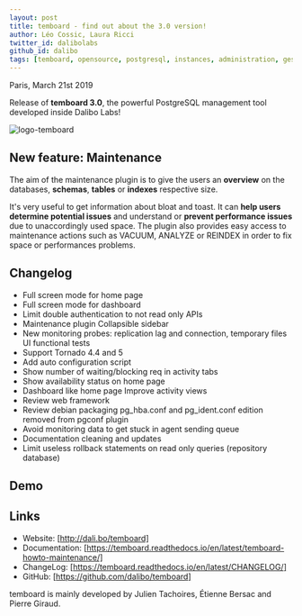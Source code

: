 ```yaml
---
layout: post
title: temboard - find out about the 3.0 version!
author: Léo Cossic, Laura Ricci
twitter_id: dalibolabs
github_id: dalibo
tags: [temboard, opensource, postgresql, instances, administration, gestion, manage, supervision, manager, outil, tool, software, version, 3.0]
---
```


Paris, March 21st 2019

Release of **temboard 3.0**, the powerful PostgreSQL management tool developed inside Dalibo Labs!

<!--MORE-->

![logo-temboard](https://raw.githubusercontent.com/dalibo/blog/gh-pages/img/temboard-bandeau-orange-catchphrase-ombre.png)


## New feature: Maintenance

The aim of the maintenance plugin is to give the users an **overview** on the databases, **schemas**, **tables** or **indexes** respective size.

It's very useful to get information about bloat and toast. It can **help users determine potential issues** and understand or **prevent performance issues** due to unaccordingly used space. The plugin also provides easy access to maintenance actions such as VACUUM, ANALYZE or REINDEX in order to fix space or performances problems.

## Changelog

   * Full screen mode for home page 
   * Full screen mode for dashboard 
   * Limit double authentication to not read only APIs 
   * Maintenance plugin Collapsible sidebar 
   * New monitoring probes: replication lag and connection, temporary files UI functional tests 
   * Support Tornado 4.4 and 5 
   * Add auto configuration script 
   * Show number of waiting/blocking req in activity tabs 
   * Show availability status on home page 
   * Dashboard like home page Improve activity views 
   * Review web framework 
   * Review debian packaging pg_hba.conf and pg_ident.conf edition removed from pgconf plugin 
   * Avoid monitoring data to get stuck in agent sending queue 
   * Documentation cleaning and updates 
   * Limit useless rollback statements on read only queries (repository database)

## Demo

## Links
  * Website: [http://dali.bo/temboard] 
  * Documentation: [https://temboard.readthedocs.io/en/latest/temboard-howto-maintenance/] 
  * ChangeLog: [https://temboard.readthedocs.io/en/latest/CHANGELOG/] 
  * GitHub: [https://github.com/dalibo/temboard] 


temboard is mainly developed by Julien Tachoires, Étienne Bersac and Pierre Giraud.
